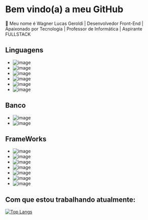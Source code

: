 # Bem vindo(a) a meu GitHub

:rocket: Meu nome é Wagner Lucas Geroldi | Desenvolvedor Front-End | Apaixonado por Tecnologia | Professor de Informática | Aspirante FULLSTACK

## Linguagens

* ![image](https://img.shields.io/badge/HTML5-E34F26?style=for-the-badge&logo=html5&logoColor=white)
* ![image](https://img.shields.io/badge/CSS3-1572B6?style=for-the-badge&logo=css3&logoColor=white)
* ![image](https://img.shields.io/badge/JavaScript-323330?style=for-the-badge&logo=javascript&logoColor=F7DF1E)
* ![image](https://img.shields.io/badge/TypeScript-007ACC?style=for-the-badge&logo=typescript&logoColor=white)
* ![image](	https://img.shields.io/badge/C%23-239120?style=for-the-badge&logo=c-sharp&logoColor=white)
* ![image](https://img.shields.io/badge/Java-ED8B00?style=for-the-badge&logo=java&logoColor=white)

## Banco

* ![image](https://img.shields.io/badge/MongoDB-4EA94B?style=for-the-badge&logo=mongodb&logoColor=white)
* ![image](https://img.shields.io/badge/Microsoft%20SQL%20Server-CC2927?style=for-the-badge&logo=microsoft%20sql%20server&logoColor=white)

## FrameWorks

* ![image](https://img.shields.io/badge/Node.js-339933?style=for-the-badge&logo=nodedotjs&logoColor=white)
* ![image](https://img.shields.io/badge/npm-CB3837?style=for-the-badge&logo=npm&logoColor=white)
* ![image](https://img.shields.io/badge/Express.js-000000?style=for-the-badge&logo=express&logoColor=white)
* ![image](https://img.shields.io/badge/Sass-CC6699?style=for-the-badge&logo=sass&logoColor=white)
* ![image](https://img.shields.io/badge/React-20232A?style=for-the-badge&logo=react&logoColor=61DAFB)
* ![image](https://img.shields.io/badge/Bootstrap-563D7C?style=for-the-badge&logo=bootstrap&logoColor=white)
* ![image](https://img.shields.io/badge/jQuery-0769AD?style=for-the-badge&logo=jquery&logoColor=white)

## Com que estou trabalhando atualmente:

[![Top Langs](https://github-readme-stats.vercel.app/api/top-langs/?username=WagnerGeroldi&layout=compact)](https://github.com/WagnerGeroldi/github-readme-stats)
